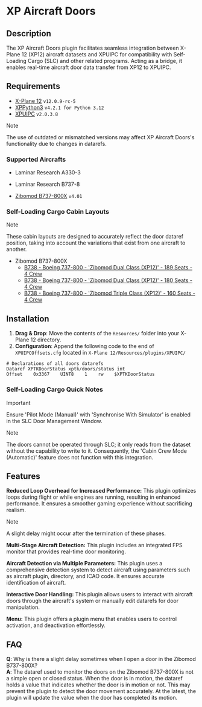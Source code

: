 # XP Aircraft Doors  
  
## Description  
  
The XP Aircraft Doors plugin facilitates seamless integration between X-Plane 12 (XP12) aircraft datasets and XPUIPC for compatibility with Self-Loading Cargo (SLC) and other related programs. Acting as a bridge, it enables real-time aircraft door data transfer from XP12 to XPUIPC.  
  
## Requirements  
  
- [X-Plane 12](https://www.x-plane.com/)  `v12.0.9-rc-5`  
- [XPPython3](https://xppython3.readthedocs.io/en/latest/)  `v4.2.1 for Python 3.12`  
- [XPUIPC](https://www.schiratti.com/xpuipc.html)  `v2.0.3.8`  
  
> [!NOTE]  
> The use of outdated or mismatched versions may affect XP Aircraft Doors's functionality due to changes in datarefs.  
  
### Supported Aircrafts  
 - Laminar Research A330-3  
 - Laminar Research B737-8  
   
 - [Zibomod B737-800X](https://forums.x-plane.org/index.php?/forums/forum/384-zibo-b738-800-modified/) `v4.01`  
  
### Self-Loading Cargo Cabin Layouts  
> [!NOTE]  
> These cabin layouts are designed to accurately reflect the door dataref position, taking into account the variations that exist from one aircraft to another.  
  
- Zibomod B737-800X  
    - [B738 - Boeing 737-800 - 'Zibomod Dual Class (XP12)' - 189 Seats - 4 Crew](https://www.selfloadingcargo.com/cabinlayouts/view/10435)  
    - [B738 - Boeing 737-800 - 'Zibomod Dual Class (XP12)' - 180 Seats - 4 Crew](https://www.selfloadingcargo.com/cabinlayouts/view/10445)  
    - [B738 - Boeing 737-800 - 'Zibomod Triple Class (XP12)' - 160 Seats - 4 Crew](https://www.selfloadingcargo.com/cabinlayouts/view/10429)  
  
## Installation  
  
1. **Drag & Drop**: Move the contents of the `Resources/` folder into your X-Plane 12 directory.  
2. **Configuration**: Append the following code to the end of `XPUIPCOffsets.cfg` located in `X-Plane 12/Resources/plugins/XPUIPC/`  
  
```  
# Declarations of all doors datarefs
Dataref XPTKDoorStatus xptk/doors/status int
Offset    0x3367    UINT8    1    rw    $XPTKDoorStatus
```  

### Self-Loading Cargo Quick Notes  
> [!IMPORTANT]  
> Ensure 'Pilot Mode (Manual)' with 'Synchronise With Simulator' is enabled in the SLC Door Management Window.  
  
> [!NOTE]  
> The doors cannot be operated through SLC; it only reads from the dataset without the capability to write to it. Consequently, the 'Cabin Crew Mode (Automatic)' feature does not function with this integration.  
  
## Features  
  
**Reduced Loop Overhead for Increased Performance:**
   This plugin optimizes loops during flight or while engines are running, resulting in enhanced performance. It ensures a smoother gaming experience without sacrificing realism.  
  
> [!NOTE]  
> A slight delay might occur after the termination of these phases.  
  
**Multi-Stage Aircraft Detection:**
   This plugin includes an integrated FPS monitor that provides real-time door monitoring.  
  
**Aircraft Detection via Multiple Parameters:**
   This plugin uses a comprehensive detection system to detect aircraft using parameters such as aircraft plugin, directory, and ICAO code. It ensures accurate identification of aircraft.  
  
**Interactive Door Handling:**
   This plugin allows users to interact with aircraft doors through the aircraft's system or manually edit datarefs for door manipulation.  
  
**Menu:**
   This plugin offers a plugin menu that enables users to control activation, and deactivation effortlessly.  
  
## FAQ  
  
**Q**: Why is there a slight delay sometimes when I open a door in the Zibomod B737-800X?  
**A**: The dataref used to monitor the doors on the Zibomod B737-800X is not a simple open or closed status. When the door is in motion, the dataref holds a value that indicates whether the door is in motion or not. This may prevent the plugin to detect the door movement accurately. At the latest, the plugin will update the value when the door has completed its motion.  
